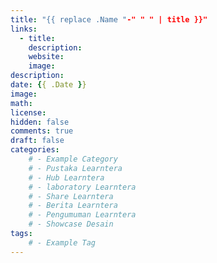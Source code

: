 ```yaml
---
title: "{{ replace .Name "-" " " | title }}"
links:
  - title: 
    description: 
    website: 
    image:
description: 
date: {{ .Date }}
image: 
math: 
license: 
hidden: false
comments: true
draft: false
categories:
    # - Example Category
    # - Pustaka Learntera
    # - Hub Learntera
    # - laboratory Learntera
    # - Share Learntera
    # - Berita Learntera
    # - Pengumuman Learntera
    # - Showcase Desain
tags:
    # - Example Tag
---
```


<!-- gunakan ## untuk membuat judul -->
<!-- gunakan ### untuk membuat subjudul -->
<!-- gunakan template dibawah untuk memasukkan gambar  -->
<!-- ![pengecekan sistem elektrikal pada alat](elektrikal.jpeg) -->
<!-- ini adalah cara menambahkan link -->
<!-- [ahmad yusuf maulana](https://github.com/yuuahmad) -->
<!-- dan ini adalah emphasis -->
<!-- _jangan pernah mencobanya_ -->
<!-- __jangan pernah mencobanya__ -->


